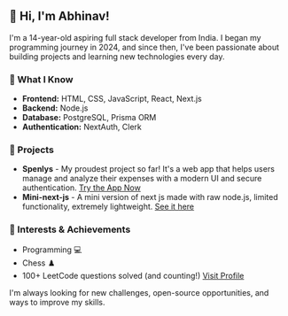 ## 👋 Hi, I'm Abhinav!

I'm a 14-year-old aspiring full stack developer from India. I began my programming journey in 2024, and since then, I've been passionate about building projects and learning new technologies every day.

### 🚀 What I Know

- **Frontend:** HTML, CSS, JavaScript, React, Next.js
- **Backend:** Node.js
- **Database:** PostgreSQL, Prisma ORM
- **Authentication:** NextAuth, Clerk

### 🌟 Projects

- **Spenlys** - My proudest project so far! It's a web app that helps users manage and analyze their expenses with a modern UI and secure authentication.
[Try the App Now](https://spenlys.com)
- **Mini-next-js** - A mini version of next js made with raw node.js, limited functionality, extremely lightweight. [See it here](https://github.com/Its-Abhinav-Jangid/mini-next-js)

### 🧠 Interests & Achievements

- Programming 💻
- Chess ♟️
- 100+ LeetCode questions solved (and counting!) [Visit Profile](https://leetcode.com/u/Abhinav_Jangid/)

I'm always looking for new challenges, open-source opportunities, and ways to improve my skills.
<!---
Its-Abhinav-Jangid/Its-Abhinav-Jangid is a ✨ special ✨ repository because its `README.md` (this file) appears on your GitHub profile.
You can click the Preview link to take a look at your changes.
--->

